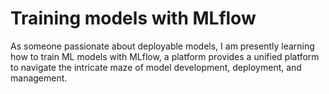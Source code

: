 # Training models with MLflow
As someone passionate about deployable models, I am presently learning how to train ML models with MLflow, a platform provides a unified platform to navigate the intricate maze of model development, deployment, and management.
